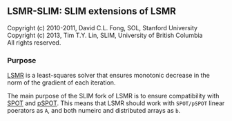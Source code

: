 ## LSMR-SLIM: SLIM extensions of LSMR
Copyright (c) 2010-2011, David C.L. Fong, SOL, Stanford University  
Copyright (c) 2013, Tim T.Y. Lin, SLIM, University of British Columbia  
All rights reserved.

### Purpose
[LSMR](http://www.stanford.edu/group/SOL/software/lsmr.html) is a least-squares solver that ensures monotonic decrease in the norm of the gradient of each iteration.

The main purpose of the SLIM fork of LSMR is to ensure compatibility with [SPOT](http://www.cs.ubc.ca/labs/scl/spot/) and [pSPOT](https://github.com/slimgroup/pSPOT). This means that LSMR should work with `SPOT/pSPOT` linear poerators as `A`, and both numeirc and distributed arrays as `b`.

